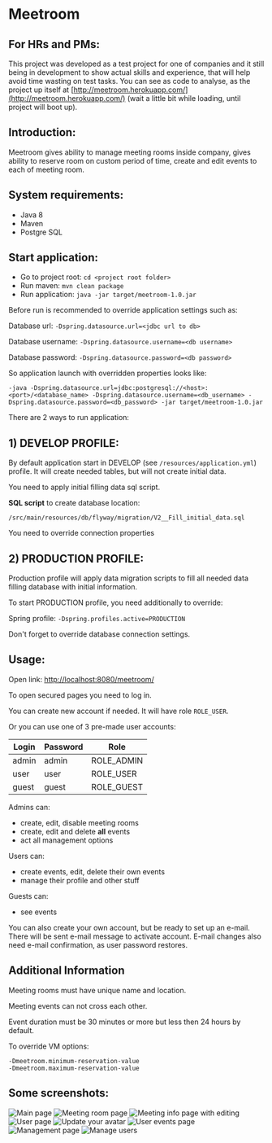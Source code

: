 # Meetroom 

## For HRs and PMs:

This project was developed as a test project for one of companies and it still being in development to show actual
skills and experience, that will help avoid time wasting on test tasks. You can see as code to analyse, as the project
up itself at [http://meetroom.herokuapp.com/](http://meetroom.herokuapp.com/) (wait a little bit while loading, until
project will boot up).

## Introduction:

Meetroom gives ability to manage meeting rooms inside company,
gives ability to reserve room on custom period of time, create and edit events to each of meeting room.

## System requirements:

- Java 8
- Maven
- Postgre SQL

## Start application:

- Go to project root: `cd <project root folder>`
- Run maven: `mvn clean package`
- Run application: `java -jar target/meetroom-1.0.jar`

Before run is recommended to override application settings such as:

Database url: `-Dspring.datasource.url=<jdbc url to db>`

Database username: `-Dspring.datasource.username=<db username>`

Database password: `-Dspring.datasource.password=<db password>`

So application launch with overridden properties looks like:

```
-java -Dspring.datasource.url=jdbc:postgresql://<host>:<port>/<database_name> -Dspring.datasource.username=<db_username> -Dspring.datasource.password=<db_password> -jar target/meetroom-1.0.jar
```

 

There are 2 ways to run application:

## 1) DEVELOP PROFILE:

By default application start in DEVELOP (see `/resources/application.yml`) profile. It will create needed tables,
but will not create initial data.

You need to apply initial filling data sql script.

**SQL script** to create database location:

```
/src/main/resources/db/flyway/migration/V2__Fill_initial_data.sql
```

You need to override connection properties

## 2) PRODUCTION PROFILE:

Production profile will apply data migration scripts to fill all needed data filling database with initial information.

To start PRODUCTION profile, you need additionally to override:

Spring profile: `-Dspring.profiles.active=PRODUCTION`

Don't forget to override database connection settings.

## Usage:

Open link: [http://localhost:8080/meetroom/](http://localhost:8080/meetroom/)

To open secured pages you need to log in.

You can create new account if needed. It will have role `ROLE_USER`.

Or you can use one of 3 pre-made user accounts:

| Login | Password | Role       |
| ----- | -------- | ---------- |
| admin | admin    | ROLE_ADMIN |
| user  | user     | ROLE_USER  |
| guest | guest    | ROLE_GUEST |

Admins can:

- create, edit, disable meeting rooms
- create, edit and delete **all** events
- act all management options

Users can:

- create events, edit, delete their own events
- manage their profile and other stuff

Guests can:

- see events


You can also create your own account, but be ready to set up an e-mail. There will be sent e-mail message to activate
account.
E-mail changes also need e-mail confirmation, as user password restores.



## Additional Information

Meeting rooms must have unique name and location.

Meeting events can not cross each other.

Event duration must be 30 minutes or more but less then 24 hours by default.

To override VM options:

```
-Dmeetroom.minimum-reservation-value
-Dmeetroom.maximum-reservation-value
```

## Some screenshots:

![Main page](https://i.postimg.cc/15qWz7v9/image.png)
![Meeting room page](https://i.postimg.cc/L5tFj4mT/image.png)
![Meeting info page with editing](https://i.postimg.cc/fTvhLb2W/image.png)
![User page](https://i.postimg.cc/jdtGGbsp/image.png)
![Update your avatar](https://i.postimg.cc/sXCn7Yxk/image.png)
![User events page](https://i.postimg.cc/QdpKVcL9/image.png)
![Management page](https://i.postimg.cc/T1zh33CJ/image.png)
![Manage users](https://i.postimg.cc/y6tDPLs3/image.png)


